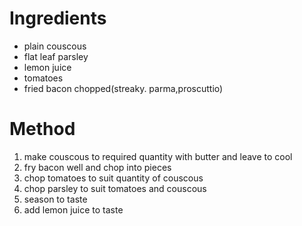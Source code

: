 # Ingredients

-   plain couscous
-   flat leaf parsley
-   lemon juice
-   tomatoes
-   fried bacon chopped(streaky. parma,proscuttio)

# Method

1.  make couscous to required quantity with butter and leave to cool
2.  fry bacon well and chop into pieces
3.  chop tomatoes to suit quantity of couscous
4.  chop parsley to suit tomatoes and couscous
5.  season to taste
6.  add lemon juice to taste

